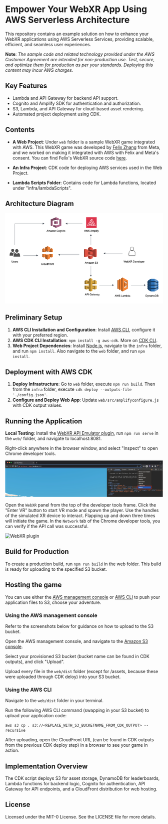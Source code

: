 
# Empower Your WebXR App Using AWS Serverless Architecture

This repository contains an example solution on how to enhance your WebXR applications using AWS Serverless Services, providing scalable, efficient, and seamless user experiences.

**Note**: _The sample code and related technology provided under the AWS Customer Agreement are intended for non-production use. Test, secure, and optimize them for production as per your standards. Deploying this content may incur AWS charges._

## Key Features

- Lambda and API Gateway for backend API support.
- Cognito and Amplify SDK for authentication and authorization.
- S3, Lambda, and API Gateway for cloud-based asset rendering.
- Automated project deployment using CDK.

## Contents

- **A Web Project**: Under `web` folder is a sample WebXR game integrated with AWS. This WebXR game was developed by [Felix Zhang](https://github.com/felixtrz) from Meta, and we worked on making it integrated with AWS with Felix and Meta's consent. You can find Felix's WebXR source code [here](https://github.com/felixtrz/flap-frenzy). 

- **An Infra Project**: CDK code for deploying AWS services used in the Web Project.

- **Lambda Scripts Folder**: Contains code for Lambda functions, located under "infra/lambdaScripts".

## Architecture Diagram

![Architecture Diagram](images/webXR_diagram.png "Architecture Diagram")

## Preliminary Setup

1. **AWS CLI Installation and Configuration**: Install [AWS CLI](https://docs.aws.amazon.com/cli/latest/userguide/cli-chap-install.html), configure it with your preferred region.
2. **AWS CDK CLI Installation**: `npm install -g aws-cdk`. More on [CDK CLI](https://docs.aws.amazon.com/cdk/v2/guide/cli.html).
3. **Web Project Dependencies**: Install [Node.js](https://nodejs.org/en/download), navigate to the `infra` folder, and run `npm install`. Also navigate to the `web` folder, and run `npm install`.

## Deployment with AWS CDK

1. **Deploy Infrastructure**: Go to `web` folder, execute `npm run build`. Then from the `infra` folder, execute `cdk deploy --outputs-file './config.json'`.
2. **Configure and Deploy Web App**: Update `web/src/amplifyconfigure.js` with CDK output values.

## Running the Application

**Local Testing**: Install the [WebXR API Emulator plugin](https://chrome.google.com/webstore/detail/webxr-api-emulator/mjddjgeghkdijejnciaefnkjmkafnnje), run `npm run serve` in the `web/` folder, and navigate to localhost:8081.

Right-click anywhere in the browser window, and select "Inspect" to open Chrome developer tools. 

![WebXR panel from DevTools](images/panel.png)

Open the `WebXR` panel from the top of the developer tools frame. Click the "Enter VR" button to start VR mode and spawn the player. Use the handles of the simulated XR device to interact. Flapping up and down three times will initiate the game. In the `Network` tab of the Chrome developer tools, you can verify if the API call was successful. 

![WebXR plugin](images/plugin-demo.gif)


## Build for Production

To create a production build, run `npm run build` in the web folder. This build is ready for uploading to the specified S3 bucket.

## Hosting the game 
You can use either the [AWS management console](#using-the-aws-management-console) or [AWS CLI](#using-the-aws-cli) to push your application files to S3, choose your adventure. 

### Using the AWS management console

Refer to the screenshots below for guidance on how to upload to the S3 bucket.

Open the AWS management console, and navigate to the [Amazon S3 console](https://s3.console.aws.amazon.com/s3/home).

Select your provisioned S3 bucket (bucket name can be found in CDK outputs), and click "Upload". 

Upload every file in the `web/dist` folder (except for /assets, because these were uploaded through CDK deloy) into your S3 bucket.

### Using the AWS CLI

Navigate to the `web/dist` folder in your terminal.

Run the following AWS CLI command (swapping in your S3 bucket) to upload your application code:

```
aws s3 cp . s3://<REPLACE_WITH_S3_BUCKETNAME_FROM_CDK_OUTPUT> --recursive
```

After uploading, open the CloudFront URL (can be found in CDK outputs from the previous CDK deploy step) in a browser to see your game in action. 

## Implementation Overview

The CDK script deploys S3 for asset storage, DynamoDB for leaderboards, Lambda functions for backend logic, Cognito for authentication, API Gateway for API endpoints, and a CloudFront distribution for web hosting.

## License

Licensed under the MIT-0 License. See the LICENSE file for more details.
